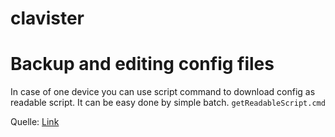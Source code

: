 # clavister

# Backup and editing config files

In case of one device you can use script command to download config as readable script.
It can be easy done by simple batch. `getReadableScript.cmd`

Quelle: [Link](https://forums.clavister.com/viewtopic.php?t=3910)
